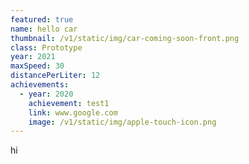 ```yaml
---
featured: true
name: hello car
thumbnail: /v1/static/img/car-coming-soon-front.png
class: Prototype
year: 2021
maxSpeed: 30
distancePerLiter: 12
achievements:
  - year: 2020
    achievement: test1
    link: www.google.com
    image: /v1/static/img/apple-touch-icon.png
---
```

hi